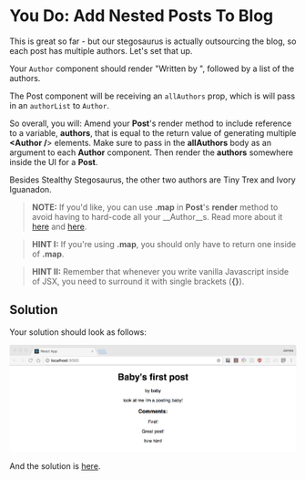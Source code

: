 # You Do: Add Nested Posts To Blog #

This is great so far - but our stegosaurus is actually outsourcing the blog, so each post has multiple authors. Let's set that up.

Your `Author` component should render "Written by ", followed by a list of the authors.

The Post component will be receiving an `allAuthors` prop, which is will pass in an `authorList` to `Author`.

So overall, you will:
Amend your __Post__'s render method to include reference to a variable, __authors__, that is equal to the return value of generating multiple __<Author /__> elements. Make sure to pass in the __allAuthors__ body as an argument to each __Author__ component. Then render the __authors__ somewhere inside the UI for a __Post__.

Besides Stealthy Stegosaurus, the other two authors are Tiny Trex and Ivory Iguanadon.

> __NOTE:__ If you'd like, you can use __.map__ in __Post__'s __render__ method to avoid having to hard-code all your __Author__s. Read more about it [here](https://developer.mozilla.org/en-US/docs/Web/JavaScript/Reference/Global_Objects/Array/map) and [here](http://cryto.net/~joepie91/blog/2015/05/04/functional-programming-in-javascript-map-filter-reduce/).

> __HINT I:__ If you're using __.map__, you should only have to return one __<MyPost />__ inside of __.map__.

> __HINT II:__ Remember that whenever you write vanilla Javascript inside of JSX, you need to surround it with single brackets (__{}__).


## Solution

Your solution should look as follows:

![Solution for Project](../../projects/project-02-nested-components/SOLUTION.png)

And the solution is [here](https://git.generalassemb.ly/education-product/module-fe-framework-react/tree/master/projects/project-02-nested-components).
